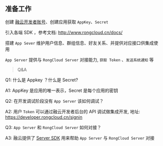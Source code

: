 ## 准备工作

创建 [融云开发者账号](https://developer.rongcloud.cn/signin)、创建应用获取 `AppKey`、`Secret`

引入各端 SDK ，参考文档: http://www.rongcloud.cn/docs/

搭建 `App Sever` 维护用户信息、群组信息、好友关系、并提供对应接口供集成使用

`App Server` 提供与 `RongCloud Server` 对接能力, `获取 Token` 、`发送系统通知` 等

>Q&A

Q1: 什么是 Appkey ？什么是 Secret?

A1: AppKey 是应用的唯一表示，Secret 是每个应用的密钥

Q2: 在开发调试阶段没有 `App Server` 该如何调试？

A2: 用户 `Token` 可以通过融云开发者后台的 API 调试做集成开发, 地址: https://developer.rongcloud.cn/signin

Q3: `App Server` 和 `RongCloud Server` 如何对接？

A3: 融云提供了 [Server SDK](http://rongcloud.github.io/server-sdk-nodejs/docs/v1/) 用来帮助  `App Server` 与 `RongCloud Server`  对接